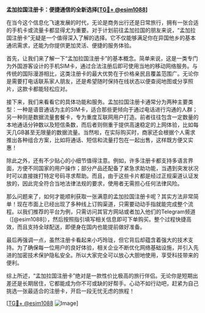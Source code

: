 **孟加拉国注册卡：便捷通信的全新选择[[TG💪+ @esim1088](https://t.me/s/esim1088)]**

在当今这个信息化飞速发展的时代，无论是商务出行还是日常旅行，拥有一张合适的手机卡或流量卡都显得尤为重要。对于计划前往孟加拉国的朋友来说，“孟加拉国注册卡”无疑是一个值得深入了解的选择。它不仅能够满足你在异国他乡的基本通讯需求，还能为你提供更加灵活、便捷的服务体验。

首先，让我们来了解一下“孟加拉国注册卡”的基本概念。简单来说，这是一类专门为外国游客设计的手机SIM卡，通过合法注册后即可使用当地的移动网络服务。与传统的国际漫游相比，这类注册卡的最大优势在于价格亲民且覆盖范围广。无论你是需要打电话联系家人朋友，还是希望随时保持在线状态以便查阅地图或分享照片，这款卡都能轻松应对。

接下来，我们来看看它的具体功能和服务。孟加拉国注册卡通常分为两种主要类型：一种是语音通话为主的SIM卡，适合那些更倾向于通过电话进行沟通的人群；另一种则是数据流量套餐卡，专为重度互联网用户打造。前者往往包含一定数量的本地通话分钟数以及短信条数，而后者则侧重于提供高速稳定的上网体验，比如每天几GB甚至无限量的数据流量。当然啦，在实际购买时，商家还会根据个人需求推出各种组合方案，比如将通话、短信和流量打包在一起出售，这样既方便又实惠！

除此之外，还有不少贴心的小细节值得注意。例如，许多注册卡都支持多语言界面，方便不同国家的用户操作；部分产品还配备了紧急求助功能，当遇到突发状况时可以直接拨打特定号码寻求帮助。而且，由于这些卡片都是经过正规渠道认证发放的，因此完全符合当地法律法规的要求，使用者无需担心任何法律风险。

那么问题来了，如何才能顺利获取一张满意的孟加拉国注册卡呢？其实方法非常简单！现在市面上已经出现了多种线上订购渠道，只需要动动手指就能完成整个流程。以我们推荐的平台为例，只需访问其官方网站或者加入他们的Telegram频道（[@esim1088]），然后按照指引填写相关信息即可下单购买。整个过程快捷高效，而且支持全球配送，即便身在国内也能提前做好准备。

最后再强调一点，虽然注册卡看起来小巧玲珑，但它背后却蕴含着强大的技术支持。为了确保每一位用户的良好体验，相关企业不断优化网络基础设施，并引入先进的加密技术保护隐私安全。所以大家完全可以放心大胆地使用，享受科技带来的便利。

综上所述，“孟加拉国注册卡”绝对是一款性价比极高的旅行伴侣。无论你是短期出差还是长期居住，它都能成为你不可或缺的好帮手。心动不如行动吧，赶紧为自己挑选一张最适合的注册卡，开启一段无忧无虑的旅程！

[[TG💪+ @esim1088](https://t.me/s/esim1088) ![Image](https://i.postimg.cc/4NQfJmqS/Snipaste-2025-05-13-00-14-12.png)]